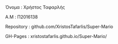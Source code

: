 Όνομα : Χρήστος Ταφαρλής

A.M : Π2016138

Repository : github.com/XristosTafarlis/Super-Mario

GH-Pages : xristostafarlis.github.io/Super-Mario/
